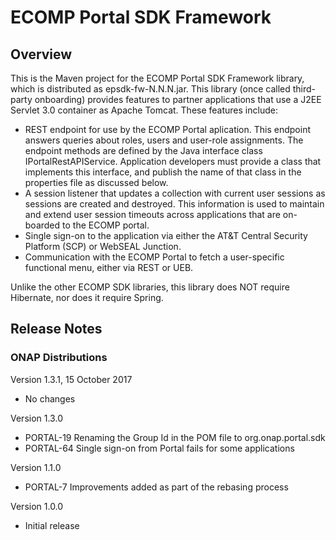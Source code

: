 # ECOMP Portal SDK Framework

## Overview

This is the Maven project for the ECOMP Portal SDK Framework library,
which is distributed as epsdk-fw-N.N.N.jar.  This library 
(once called third-party onboarding) provides features to 
partner applications that use a J2EE Servlet 3.0 container
as Apache Tomcat.  These features include:
- REST endpoint for use by the ECOMP Portal aplication. This endpoint 
  answers queries about roles, users and user-role assignments. 
  The endpoint methods are defined by the Java interface class 
  IPortalRestAPIService. Application developers must provide a 
  class that implements this interface, and publish the name of 
  that class in the properties file as discussed below.
- A session listener that updates a collection with current user sessions 
  as sessions are created and destroyed. This information is used to maintain 
  and extend user session timeouts across applications that are on-boarded to 
  the ECOMP portal.
- Single sign-on to the application via either the AT&T Central Security Platform (SCP) 
  or WebSEAL Junction.
- Communication with the ECOMP Portal to fetch a user-specific functional menu, either
  via REST or UEB.
  
Unlike the other ECOMP SDK libraries, this library does NOT require Hibernate, 
nor does it require Spring.

## Release Notes

### ONAP Distributions

Version 1.3.1, 15 October 2017
- No changes

Version 1.3.0
- PORTAL-19 Renaming the Group Id in the POM file to org.onap.portal.sdk
- PORTAL-64 Single sign-on from Portal fails for some applications

Version 1.1.0
- PORTAL-7 Improvements added as part of the rebasing process
 
Version 1.0.0
- Initial release
